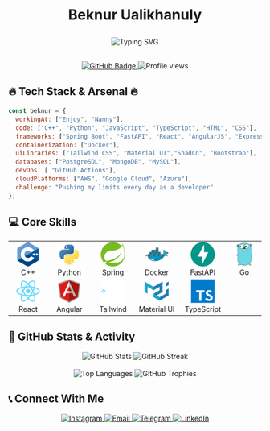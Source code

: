 

<h1 align="center">

  Beknur Ualikhanuly
</h1>

<div align="center">
  <img src="https://readme-typing-svg.herokuapp.com?font=Fira+Code&weight=700&size=28&pause=1000&color=0CF722&center=true&vCenter=true&width=500&height=70&lines=Passionate+Backend+Developer;Docker+%26+Microservices+Expert;Full-Stack+Capabilities;Always+Pushing+the+Limits" alt="Typing SVG" />
</div>

<br>

<p align="center">
  <a href="https://github.com/BEknUur">
    <img src="https://img.shields.io/github/followers/BEknUur?label=Followers&style=social" alt="GitHub Badge">
  </a>
  <img src="https://komarev.com/ghpvc/?username=BEknUur&color=green&style=flat-square&label=Profile+Views" alt="Profile views" />
</p>

## 🔥 Tech Stack & Arsenal 🔥

```javascript
const beknur = {
  workingAt: ["Enjoy", "Nanny"],
  code: ["C++", "Python", "JavaScript", "TypeScript", "HTML", "CSS"],
  frameworks: ["Spring Boot", "FastAPI", "React", "AngularJS", "Express"],
  containerization: ["Docker"],
  uiLibraries: ["Tailwind CSS", "Material UI","ShadCn", "Bootstrap"],
  databases: ["PostgreSQL", "MongoDB", "MySQL"],
  devOps: [ "GitHub Actions"],
  cloudPlatforms: ["AWS", "Google Cloud", "Azure"],
  challenge: "Pushing my limits every day as a developer"
};
```

## 💻 Core Skills

<table>
  <tr>
    <td align="center" width="96">
      <a href="#">
        <img src="https://raw.githubusercontent.com/devicons/devicon/master/icons/cplusplus/cplusplus-original.svg" width="48" height="48" alt="C++" />
      </a>
      <br>C++
    </td>
    <td align="center" width="96">
      <a href="#">
        <img src="https://raw.githubusercontent.com/devicons/devicon/master/icons/python/python-original.svg" width="48" height="48" alt="Python" />
      </a>
      <br>Python
    </td>
    <td align="center" width="96">
      <a href="#">
        <img src="https://raw.githubusercontent.com/devicons/devicon/master/icons/spring/spring-original.svg" width="48" height="48" alt="Spring" />
      </a>
      <br>Spring
    </td>
    <td align="center" width="96">
      <a href="#">
        <img src="https://raw.githubusercontent.com/devicons/devicon/master/icons/docker/docker-original.svg" width="48" height="48" alt="Docker" />
      </a>
      <br>Docker
    </td>
    <td align="center" width="96">
      <a href="#">
        <img src="https://raw.githubusercontent.com/devicons/devicon/master/icons/fastapi/fastapi-original.svg" width="48" height="48" alt="FastAPI" />
      </a>
      <br>FastAPI
    </td>
    <td align="center" width="96">
      <a href="#">
        <img src="https://raw.githubusercontent.com/devicons/devicon/master/icons/go/go-original.svg" width="48" height="48" alt="Go" />
      </a>
      <br>Go
    </td>
  </tr>
  <tr>
    <td align="center" width="96">
      <a href="#">
        <img src="https://raw.githubusercontent.com/devicons/devicon/master/icons/react/react-original.svg" width="48" height="48" alt="React" />
      </a>
      <br>React
    </td>
    <td align="center" width="96">
      <a href="#">
        <img src="https://raw.githubusercontent.com/devicons/devicon/master/icons/angularjs/angularjs-original.svg" width="48" height="48" alt="Angular" />
      </a>
      <br>Angular
    </td>
   <td align="center" width="96">
  <a href="#">
    <img src="https://raw.githubusercontent.com/devicons/devicon/master/icons/tailwindcss/tailwindcss-original-wordmark.svg" width="48" height="48" alt="Tailwind" />
  </a>
  <br>Tailwind
</td>
    <td align="center" width="96">
      <a href="#">
        <img src="https://raw.githubusercontent.com/devicons/devicon/master/icons/materialui/materialui-original.svg" width="48" height="48" alt="Material UI" />
      </a>
      <br>Material UI
    </td>
    <td align="center" width="96">
      <a href="#">
        <img src="https://raw.githubusercontent.com/devicons/devicon/master/icons/typescript/typescript-original.svg" width="48" height="48" alt="TypeScript" />
      </a>
      <br>TypeScript
    </td>
   
  </tr>
</table>

## 🚀 GitHub Stats & Activity

<div align="center">
  <img src="https://github-readme-stats.vercel.app/api?username=BEknUur&show_icons=true&theme=radical&bg_color=0D1117&hide_border=true&count_private=true" alt="GitHub Stats" height="200" />
  <img src="https://github-readme-streak-stats.herokuapp.com/?user=BEknUur&theme=radical&background=0D1117&hide_border=true" alt="GitHub Streak" height="200" />
</div>

<br>

<div align="center">
  <img src="https://github-readme-stats.vercel.app/api/top-langs/?username=BEknUur&langs_count=8&layout=compact&theme=radical&bg_color=0D1117&hide_border=true" alt="Top Languages" height="200" />
  <img src="https://github-profile-trophy.vercel.app/?username=BEknUur&theme=radical&no-bg=true&no-frame=true&column=4&margin-w=15&margin-h=15" alt="GitHub Trophies" height="200" />
</div>





## 📞 Connect With Me

<div align="center">
  <a href="https://www.instagram.com/ualikhaanuly">
    <img src="https://img.shields.io/badge/Instagram-%23E4405F.svg?style=for-the-badge&logo=Instagram&logoColor=white" alt="Instagram" />
  </a>
  <a href="mailto:ualihanulybeknur@gmail.com">
    <img src="https://img.shields.io/badge/Gmail-D14836?style=for-the-badge&logo=gmail&logoColor=white" alt="Email" />
  </a>
  <a href="https://t.me/nahqt">
    <img src="https://img.shields.io/badge/Telegram-2CA5E0?style=for-the-badge&logo=telegram&logoColor=white" alt="Telegram" />
  </a>
  <a href="https://www.linkedin.com/in/beknur-ualikhanuly-039704245/">
    <img src="https://img.shields.io/badge/linkedin-%230077B5.svg?style=for-the-badge&logo=linkedin&logoColor=white" alt="LinkedIn" />
  </a>
</div>

<br>






